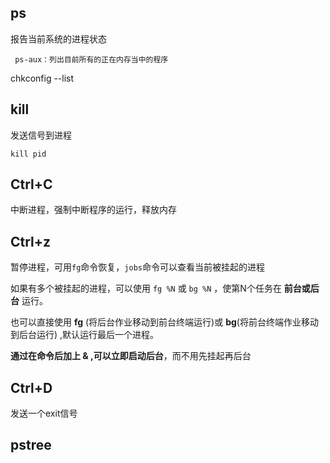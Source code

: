 ## ps

报告当前系统的进程状态

```
 ps-aux：列出目前所有的正在内存当中的程序
```

chkconfig --list

## kill

发送信号到进程

```
kill pid
```

## Ctrl+C

中断进程，强制中断程序的运行，释放内存

## Ctrl+z

暂停进程，可用`fg`命令恢复，`jobs`命令可以查看当前被挂起的进程

如果有多个被挂起的进程，可以使用 ``fg %N`` 或 ``bg %N`` ，使第N个任务在 **前台或后台** 运行。

也可以直接使用 **fg** (将后台作业移动到前台终端运行)或 **bg**(将前台终端作业移动到后台运行) ,默认运行最后一个进程。

**通过在命令后加上 & ,可以立即启动后台**，而不用先挂起再后台

## Ctrl+D

发送一个exit信号



## pstree

